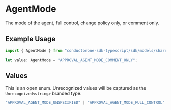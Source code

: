 # AgentMode

The mode of the agent, full control, change policy only, or comment only.

## Example Usage

```typescript
import { AgentMode } from "conductorone-sdk-typescript/sdk/models/shared";

let value: AgentMode = "APPROVAL_AGENT_MODE_COMMENT_ONLY";
```

## Values

This is an open enum. Unrecognized values will be captured as the `Unrecognized<string>` branded type.

```typescript
"APPROVAL_AGENT_MODE_UNSPECIFIED" | "APPROVAL_AGENT_MODE_FULL_CONTROL" | "APPROVAL_AGENT_MODE_CHANGE_POLICY_ONLY" | "APPROVAL_AGENT_MODE_COMMENT_ONLY" | Unrecognized<string>
```